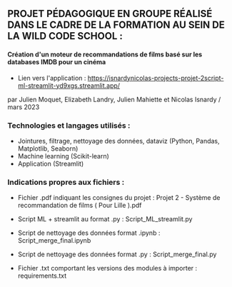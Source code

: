 ## PROJET PÉDAGOGIQUE EN GROUPE RÉALISÉ DANS LE CADRE DE LA FORMATION AU SEIN DE LA WILD CODE SCHOOL : 
#### Création d'un moteur de recommandations de films basé sur les databases IMDB pour un cinéma
- Lien vers l'application : https://isnardynicolas-projects-projet-2script-ml-streamlit-yd9xgs.streamlit.app/


par Julien Moquet, Elizabeth Landry, Julien Mahiette et Nicolas Isnardy / mars 2023 

### Technologies et langages utilisés : 
- Jointures, filtrage, nettoyage des données, dataviz (Python, Pandas, Matplotlib, Seaborn)
- Machine learning (Scikit-learn)
- Application (Streamlit)

### Indications propres aux fichiers : 
- Fichier .pdf indiquant les consignes du projet : Projet 2 - Système de recommandation de films ( Pour Lille ).pdf

- Script ML + streamlit au format .py : Script_ML_streamlit.py

- Script de nettoyage des données format .ipynb : Script_merge_final.ipynb 

- Script de nettoyage des données format .py : Script_merge_final.py

- Fichier .txt comportant les versions des modules à importer : requirements.txt 
